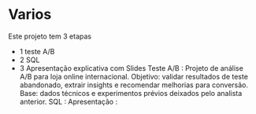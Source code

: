 # Varios
Este projeto tem 3 etapas
* 1 teste A/B
* 2 SQL
* 3 Apresentação explicativa com Slides
Teste A/B : Projeto de análise A/B para loja online internacional. Objetivo: validar resultados de teste abandonado, extrair insights e recomendar melhorias para conversão. Base: dados técnicos e experimentos prévios deixados pelo analista anterior.
SQL :
Apresentação :
